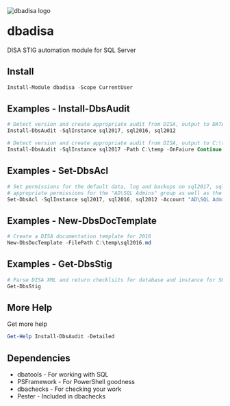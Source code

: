 <img align="left" src=https://user-images.githubusercontent.com/8278033/68308152-a886c180-00ac-11ea-880c-ef6ff99f5cd4.png alt="dbadisa logo">

# dbadisa
DISA STIG automation module for SQL Server

## Install

```powershell
Install-Module dbadisa -Scope CurrentUser
```

## Examples - Install-DbsAudit

```powershell
# Detect version and create appropriate audit from DISA, output to DATA\Stig\, shutdown on failure
Install-DbsAudit -SqlInstance sql2017, sql2016, sql2012

# Detect version and create appropriate audit from DISA, output to C:\temp, continue on failure
Install-DbsAudit -SqlInstance sql2017 -Path C:\temp -OnFaiure Continue
```

## Examples - Set-DbsAcl

```powershell
# Set permissions for the default data, log and backups on sql2017, sql2016, sql2012 by adding
# appropriate permissions for the "AD\SQL Admins" group as well as the SQL Server service accounts.
Set-DbsAcl -SqlInstance sql2017, sql2016, sql2012 -Account "AD\SQL Admins"
```

## Examples - New-DbsDocTemplate

```powershell
# Create a DISA documentation template for 2016
New-DbsDocTemplate -FilePath C:\temp\sql2016.md
```

## Examples - Get-DbsStig

```powershell
# Parse DISA XML and return checklsits for database and instance for SQL Server 2014 and 2016
Get-DbsStig
```

## More Help

Get more help

```powershell
Get-Help Install-DbsAudit -Detailed
```
## Dependencies

- dbatools - For working with SQL
- PSFramework - For PowerShell goodness
- dbachecks - For checking your work
- Pester - Included in dbachecks


